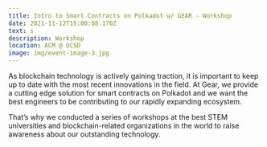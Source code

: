```yaml
---
title: Intro to Smart Contracts on Polkadot w/ GEAR - Workshop
date: 2021-11-12T15:00:08.170Z
text: s
description: Workshop
location: ACM @ UCSD
image: img/event-image-3.jpg
---
```

As blockchain technology is actively gaining traction, it is important to keep up to date with the most recent innovations in the field. At Gear, we provide a cutting edge solution for smart contracts on Polkadot and we want the best engineers to be contributing to our rapidly expanding ecosystem.

That’s why we conducted a series of workshops at the best STEM universities and blockchain-related organizations in the world to raise awareness about our outstanding technology.